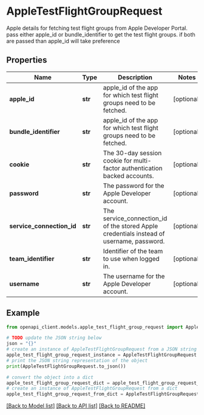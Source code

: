# AppleTestFlightGroupRequest

Apple details for fetching test flight groups from Apple Developer Portal. pass either apple_id or bundle_identifier to get the test flight groups. if both are passed than apple_id will take preference

## Properties

Name | Type | Description | Notes
------------ | ------------- | ------------- | -------------
**apple_id** | **str** | apple_id of the app for which test flight groups need to be fetched. | [optional] 
**bundle_identifier** | **str** | apple_id of the app for which test flight groups need to be fetched. | [optional] 
**cookie** | **str** | The 30-day session cookie for multi-factor authentication backed accounts. | [optional] 
**password** | **str** | The password for the Apple Developer account. | [optional] 
**service_connection_id** | **str** | The service_connection_id of the stored Apple credentials instead of username, password. | [optional] 
**team_identifier** | **str** | Identifier of the team to use when logged in. | [optional] 
**username** | **str** | The username for the Apple Developer account. | [optional] 

## Example

```python
from openapi_client.models.apple_test_flight_group_request import AppleTestFlightGroupRequest

# TODO update the JSON string below
json = "{}"
# create an instance of AppleTestFlightGroupRequest from a JSON string
apple_test_flight_group_request_instance = AppleTestFlightGroupRequest.from_json(json)
# print the JSON string representation of the object
print(AppleTestFlightGroupRequest.to_json())

# convert the object into a dict
apple_test_flight_group_request_dict = apple_test_flight_group_request_instance.to_dict()
# create an instance of AppleTestFlightGroupRequest from a dict
apple_test_flight_group_request_from_dict = AppleTestFlightGroupRequest.from_dict(apple_test_flight_group_request_dict)
```
[[Back to Model list]](../README.md#documentation-for-models) [[Back to API list]](../README.md#documentation-for-api-endpoints) [[Back to README]](../README.md)


